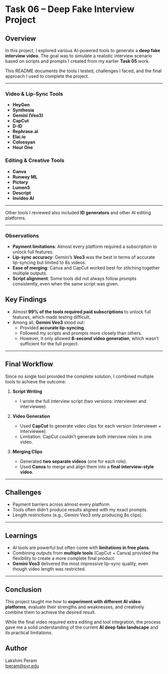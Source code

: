 # Task 06 – Deep Fake Interview Project

## Overview
In this project, I explored various AI-powered tools to generate a **deep fake interview video**. The goal was to simulate a realistic interview scenario based on scripts and prompts I created from my earlier **Task 05** work.  

This README documents the tools I tested, challenges I faced, and the final approach I used to complete the project.

---


### Video & Lip-Sync Tools
- **HeyGen**
- **Synthesia**
- **Gemini (Veo3)**
- **CapCut**
- **D-ID**
- **Rephrase.ai**
- **Elai.io**
- **Colossyan**
- **Hour One**

### Editing & Creative Tools
- **Canva**
- **Runway ML**
- **Pictory**
- **Lumen5**
- **Descript**
- **Invideo AI**

---

Other tools I reviewed also included **ID generators** and other AI editing platforms.

---

### Observations
- **Payment limitations**: Almost every platform required a subscription to unlock full features.  
- **Lip-sync accuracy**: Gemini’s **Veo3** was the best in terms of accurate lip-syncing but limited to 8s videos.  
- **Ease of merging**: Canva and CapCut worked best for stitching together multiple outputs.  
- **Script alignment**: Some tools did not always follow prompts consistently, even when the same script was given.  


## Key Findings
- Almost **99% of the tools required paid subscriptions** to unlock full features, which made testing difficult.
- Among all, **Gemini Veo3** stood out:
  - Provided **accurate lip-syncing**.  
  - Followed my scripts and prompts more closely than others.  
  - However, it only allowed **8-second video generation**, which wasn’t sufficient for the full project.  

---

## Final Workflow
Since no single tool provided the complete solution, I combined multiple tools to achieve the outcome:

1. **Script Writing**  
   - I wrote the full interview script (two versions: interviewer and interviewee).

2. **Video Generation**  
   - Used **CapCut** to generate video clips for each version (interviewer + interviewee).  
   - Limitation: CapCut couldn’t generate both interview roles in one video.

3. **Merging Clips**  
   - Generated **two separate videos** (one for each role).  
   - Used **Canva** to merge and align them into a **final interview-style video**.

---

## Challenges
- Payment barriers across almost every platform.  
- Tools often didn’t produce results aligned with my exact prompts.  
- Length restrictions (e.g., Gemini Veo3 only producing 8s clips).  

---

## Learnings
- AI tools are powerful but often come with **limitations in free plans**.  
- Combining outputs from **multiple tools** (CapCut + Canva) provided the flexibility to create a more complete final product.  
- **Gemini Veo3** delivered the most impressive lip-sync quality, even though video length was restricted.

---

## Conclusion
This project taught me how to **experiment with different AI video platforms**, evaluate their strengths and weaknesses, and creatively combine them to achieve the desired result.  

While the final video required extra editing and tool integration, the process gave me a solid understanding of the current **AI deep fake landscape** and its practical limitations.


## Author

Lakshmi Peram\
[lperam@syr.edu](mailto\:lperam@syr.edu)

